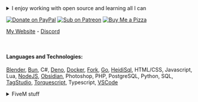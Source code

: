 <details>
  <summary>I enjoy working with open source and learning all I can</summary>
  😮 You found me! 🎃 
</details>

[![Donate on PayPal](https://img.shields.io/badge/Donate-PayPal-%2300457C?style=for-the-badge&logo=paypal)](https://paypal.me/zfbx)
[![Sub on Patreon](https://img.shields.io/badge/Support-Patreon-%23FF424D?style=for-the-badge&logo=patreon)](https://www.patreon.com/zfbx)
[![Buy Me a Pizza](https://img.shields.io/badge/Pizza-BuyMeACoffee-%23FFDD00?style=for-the-badge&logo=buymeacoffee)](https://www.buymeacoffee.com/zfbx)

[My Website](https://bunny.cc/) - [Discord](https://discord.com/invite/Td7a6j4/)

<br />

#### Languages and Technologies:
[Blender](https://www.blender.org/), [Bun](https://bun.sh/), C#, [Deno](https://deno.com/), [Docker](https://www.docker.com/), [Fork](https://git-fork.com/), [Go](https://go.dev/), [HeidiSql](https://www.heidisql.com/), HTML/CSS, Javascript, Lua, [NodeJS](https://nodejs.org/), [Obsidian](https://obsidian.md/), Photoshop, PHP, PostgreSQL, Python, SQL, [TagStudio](https://docs.tagstud.io/), [Torquescript](https://torque3d.org/), Typescript, [VSCode](https://code.visualstudio.com/)


<details>
  <summary>FiveM stuff</summary>
  [zdiscord](https://github.com/zfbx/zdiscord) - Advanced Discord bot for FiveM<br>
  [MetaSplit](https://github.com/zfbx/fivem-meta-splitter) - FiveM vehicle or handling meta file splitter)<br>
  [improved females](https://github.com/zfbx/improved-females) - Better female faces<br>
  [GTA5 Handling Meta](https://github.com/zfbx/GTA5-Handling-Meta) - Car handlings<br>
  [GTA Vehicle Meta](https://github.com/zfbx/GTA5-Vehicle-Meta) - Car features<br>
</details>




